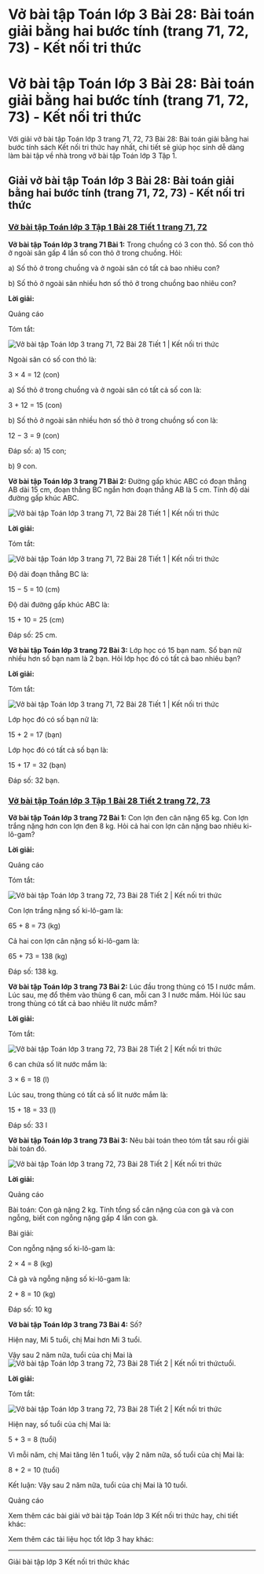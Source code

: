 # Vở bài tập Toán lớp 3 Bài 28: Bài toán giải bằng hai bước tính (trang 71, 72, 73) - Kết nối tri thức

# Vở bài tập Toán lớp 3 Bài 28: Bài toán giải bằng hai bước tính (trang 71, 72, 73) - Kết nối tri thức

Với giải vở bài tập Toán lớp 3 trang 71, 72, 73 Bài 28: Bài toán giải bằng hai bước tính sách Kết nối tri thức hay nhất, chi tiết sẽ giúp học sinh dễ dàng làm bài tập về nhà trong vở bài tập Toán lớp 3 Tập 1.

## Giải vở bài tập Toán lớp 3 Bài 28: Bài toán giải bằng hai bước tính (trang 71, 72, 73) - Kết nối tri thức

### [**Vở bài tập Toán lớp 3 Tập 1 Bài 28 Tiết 1 trang 71, 72**](https://vietjack.com/vbt-toan-3-kn/bai-28-tiet-1-trang-71-72-tap-1.jsp)

**Vở bài tập Toán lớp 3 trang 71 Bài 1:** Trong chuồng có 3 con thỏ. Số con thỏ ở ngoài sân gấp 4 lần số con thỏ ở trong chuồng. Hỏi:

a) Số thỏ ở trong chuồng và ở ngoài sân có tất cả bao nhiêu con? 

b) Số thỏ ở ngoài sân nhiều hơn số thỏ ở trong chuồng bao nhiêu con?

**Lời giải:**

Quảng cáo

Tóm tắt:

![Vở bài tập Toán lớp 3 trang 71, 72 Bài 28 Tiết 1 | Kết nối tri thức](https://vietjack.com/vbt-toan-3-kn/images/bai-28-tiet-1-trang-71-72-tap-1.PNG)

Ngoài sân có số con thỏ là:

3 × 4 = 12 (con)

a) Số thỏ ở trong chuồng và ở ngoài sân có tất cả số con là:

3 + 12 = 15 (con)

b) Số thỏ ở ngoài sân nhiều hơn số thỏ ở trong chuồng số con là:

12 − 3 = 9 (con)

Đáp số: a) 15 con;

b) 9 con.

**Vở bài tập Toán lớp 3 trang 71 Bài 2:** Đường gấp khúc ABC có đoạn thẳng AB dài 15 cm, đoạn thẳng BC ngắn hơn đoạn thẳng AB là 5 cm. Tính độ dài đường gấp khúc ABC.

![Vở bài tập Toán lớp 3 trang 71, 72 Bài 28 Tiết 1 | Kết nối tri thức](https://vietjack.com/vbt-toan-3-kn/images/bai-28-tiet-1-trang-71-72-tap-1-1.PNG)

**Lời giải:**

Tóm tắt:

![Vở bài tập Toán lớp 3 trang 71, 72 Bài 28 Tiết 1 | Kết nối tri thức](https://vietjack.com/vbt-toan-3-kn/images/bai-28-tiet-1-trang-71-72-tap-1-2.PNG)

Độ dài đoạn thẳng BC là: 

15 − 5 = 10 (cm)

Độ dài đường gấp khúc ABC là: 

15 + 10 = 25 (cm)

Đáp số: 25 cm.

**Vở bài tập Toán lớp 3 trang 72 Bài 3:** Lớp học có 15 bạn nam. Số bạn nữ nhiều hơn số bạn nam là 2 bạn. Hỏi lớp học đó có tất cả bao nhiêu bạn?

**Lời giải:**

Tóm tắt:

![Vở bài tập Toán lớp 3 trang 71, 72 Bài 28 Tiết 1 | Kết nối tri thức](https://vietjack.com/vbt-toan-3-kn/images/bai-28-tiet-1-trang-71-72-tap-1-3.PNG)

Lớp học đó có số bạn nữ là: 

15 + 2 = 17 (bạn) 

Lớp học đó có tất cả số bạn là:

15 + 17 = 32 (bạn)

Đáp số: 32 bạn. 

### [**Vở bài tập Toán lớp 3 Tập 1 Bài 28 Tiết 2 trang 72, 73**](https://vietjack.com/vbt-toan-3-kn/bai-28-tiet-2-trang-72-73-tap-1.jsp)

**Vở bài tập Toán lớp 3 trang 72 Bài 1:** Con lợn đen cân nặng 65 kg. Con lợn trắng nặng hơn con lợn đen 8 kg. Hỏi cả hai con lợn cân nặng bao nhiêu ki-lô-gam?

**Lời giải:**

Quảng cáo

Tóm tắt:

![Vở bài tập Toán lớp 3 trang 72, 73 Bài 28 Tiết 2 | Kết nối tri thức](https://vietjack.com/vbt-toan-3-kn/images/bai-28-tiet-2-trang-72-73-tap-1-1.PNG)

Con lợn trắng nặng số ki-lô-gam là: 

65 + 8 = 73 (kg) 

Cả hai con lợn cân nặng số ki-lô-gam là: 

65 + 73 = 138 (kg) 

Đáp số: 138 kg. 

**Vở bài tập Toán lớp 3 trang 73 Bài 2:** Lúc đầu trong thùng có 15 l nước mắm. Lúc sau, mẹ đổ thêm vào thùng 6 can, mỗi can 3 l nước mắm. Hỏi lúc sau trong thùng có tất cả bao nhiêu lít nước mắm?

**Lời giải:**

Tóm tắt:

![Vở bài tập Toán lớp 3 trang 72, 73 Bài 28 Tiết 2 | Kết nối tri thức](https://vietjack.com/vbt-toan-3-kn/images/bai-28-tiet-2-trang-72-73-tap-1-2.PNG)

6 can chứa số lít nước mắm là: 

3 × 6 = 18 (l) 

Lúc sau, trong thùng có tất cả số lít nước mắm là: 

15 + 18 = 33 (l) 

Đáp số: 33 l 

**Vở bài tập Toán lớp 3 trang 73 Bài 3:** Nêu bài toán theo tóm tắt sau rồi giải bài toán đó.

![Vở bài tập Toán lớp 3 trang 72, 73 Bài 28 Tiết 2 | Kết nối tri thức](https://vietjack.com/vbt-toan-3-kn/images/bai-28-tiet-2-trang-72-73-tap-1-3.PNG)

**Lời giải:**

Quảng cáo

Bài toán: Con gà nặng 2 kg. Tính tổng số cân nặng của con gà và con ngỗng, biết con ngỗng nặng gấp 4 lần con gà.

Bài giải: 

Con ngỗng nặng số ki-lô-gam là:

2 × 4 = 8 (kg) 

Cả gà và ngỗng nặng số ki-lô-gam là: 

2 + 8 = 10 (kg) 

Đáp số: 10 kg 

**Vở bài tập Toán lớp 3 trang 73 Bài 4:** Số?

Hiện nay, Mi 5 tuổi, chị Mai hơn Mi 3 tuổi. 

Vậy sau 2 năm nữa, tuổi của chị Mai là ![Vở bài tập Toán lớp 3 trang 72, 73 Bài 28 Tiết 2 | Kết nối tri thức](https://vietjack.com/vbt-toan-3-kn/images/bai-28-tiet-2-trang-72-73-tap-1.PNG)tuổi.

**Lời giải:**

Tóm tắt:

![Vở bài tập Toán lớp 3 trang 72, 73 Bài 28 Tiết 2 | Kết nối tri thức](https://vietjack.com/vbt-toan-3-kn/images/bai-28-tiet-2-trang-72-73-tap-1-4.PNG)

Hiện nay, số tuổi của chị Mai là:

5 + 3 = 8 (tuổi) 

Vì mỗi năm, chị Mai tăng lên 1 tuổi, vậy 2 năm nữa, số tuổi của chị Mai là:

8 + 2 = 10 (tuổi) 

Kết luận: Vậy sau 2 năm nữa, tuổi của chị Mai là 10 tuổi.

Quảng cáo

Xem thêm các bài giải vở bài tập Toán lớp 3 Kết nối tri thức hay, chi tiết khác:

Xem thêm các tài liệu học tốt lớp 3 hay khác:

* * *

Giải bài tập lớp 3 Kết nối tri thức khác
